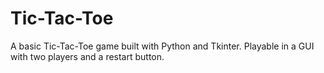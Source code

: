# Tic-Tac-Toe
A basic Tic-Tac-Toe game built with Python and Tkinter. Playable in a GUI with two players and a restart button.
